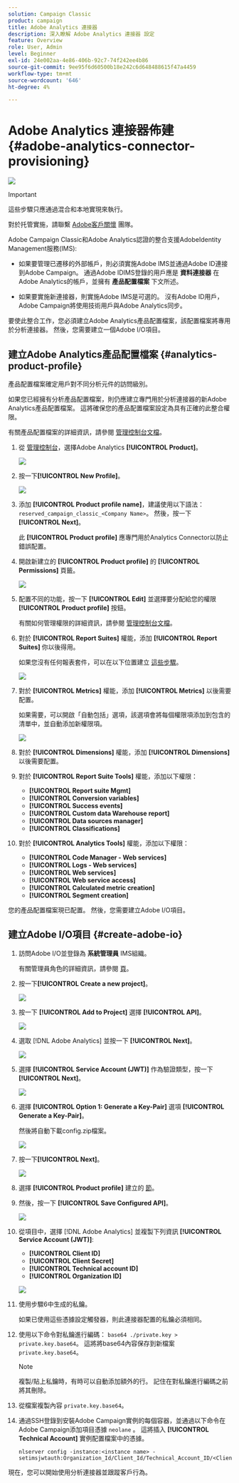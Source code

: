```yaml
---
solution: Campaign Classic
product: campaign
title: Adobe Analytics 連接器
description: 深入瞭解 Adobe Analytics 連接器 設定
feature: Overview
role: User, Admin
level: Beginner
exl-id: 24e002aa-4e86-406b-92c7-74f242ee4b86
source-git-commit: 9ee95f6d60500b18e242c6d648488615f47a4459
workflow-type: tm+mt
source-wordcount: '646'
ht-degree: 4%

---
```


# Adobe Analytics 連接器佈建 {#adobe-analytics-connector-provisioning}

![](../../assets/v7-only.svg)

>[!IMPORTANT]
>
> 這些步驟只應通過混合和本地實現來執行。
>
>對於托管實施，請聯繫 [Adobe客戶關懷](https://helpx.adobe.com/tw/enterprise/admin-guide.html/enterprise/using/support-for-experience-cloud.ug.html) 團隊。

Adobe Campaign Classic和Adobe Analytics認證的整合支援AdobeIdentity Management服務(IMS):

* 如果要管理已遷移的外部帳戶，則必須實施Adobe IMS並通過Adobe ID連接到Adobe Campaign。 通過Adobe IDIMS登錄的用戶應是 **資料連接器** 在Adobe Analytics的帳戶，並擁有 **產品配置檔案** 下文所述。

* 如果要實施新連接器，則實施Adobe IMS是可選的。 沒有Adobe ID用戶，Adobe Campaign將使用技術用戶與Adobe Analytics同步。

要使此整合工作，您必須建立Adobe Analytics產品配置檔案，該配置檔案將專用於分析連接器。 然後，您需要建立一個Adobe I/O項目。

## 建立Adobe Analytics產品配置檔案 {#analytics-product-profile}

產品配置檔案確定用戶對不同分析元件的訪問級別。

如果您已經擁有分析產品配置檔案，則仍應建立專門用於分析連接器的新Adobe Analytics產品配置檔案。 這將確保您的產品配置檔案設定為具有正確的此整合權限。

有關產品配置檔案的詳細資訊，請參閱 [管理控制台文檔](https://helpx.adobe.com/mt/enterprise/admin-guide.html)。

1. 從 [管理控制台](https://adminconsole.adobe.com/)，選擇Adobe Analytics **[!UICONTROL Product]**。

   ![](assets/do-not-localize/triggers_1.png)

1. 按一下&#x200B;**[!UICONTROL New Profile]**。

   ![](assets/do-not-localize/triggers_2.png)

1. 添加 **[!UICONTROL Product profile name]**，建議使用以下語法： `reserved_campaign_classic_<Company Name>`。 然後，按一下 **[!UICONTROL Next]**。

   此 **[!UICONTROL Product profile]** 應專門用於Analytics Connector以防止錯誤配置。

1. 開啟新建立的 **[!UICONTROL Product profile]** 的 **[!UICONTROL Permissions]** 頁籤。

   ![](assets/do-not-localize/triggers_3.png)

1. 配置不同的功能，按一下 **[!UICONTROL Edit]** 並選擇要分配給您的權限 **[!UICONTROL Product profile]** 按鈕。

   有關如何管理權限的詳細資訊，請參閱 [管理控制台文檔](https://helpx.adobe.com/mt/enterprise/using/manage-permissions-and-roles.html)。

1. 對於 **[!UICONTROL Report Suites]** 權能，添加 **[!UICONTROL Report Suites]** 你以後得用。

   如果您沒有任何報表套件，可以在以下位置建立 [這些步驟](../../platform/using/adobe-analytics-connector.md#report-suite-analytics)。

   ![](assets/do-not-localize/triggers_4.png)

1. 對於 **[!UICONTROL Metrics]** 權能，添加 **[!UICONTROL Metrics]** 以後需要配置。

   如果需要，可以開啟「自動包括」選項，該選項會將每個權限項添加到包含的清單中，並自動添加新權限項。

   ![](assets/do-not-localize/triggers_13.png)

1. 對於 **[!UICONTROL Dimensions]** 權能，添加 **[!UICONTROL Dimensions]** 以後需要配置。

1. 對於 **[!UICONTROL Report Suite Tools]** 權能，添加以下權限：

   * **[!UICONTROL Report suite Mgmt]**
   * **[!UICONTROL Conversion variables]**
   * **[!UICONTROL Success events]**
   * **[!UICONTROL Custom data Warehouse report]**
   * **[!UICONTROL Data sources manager]**
   * **[!UICONTROL Classifications]**

1. 對於 **[!UICONTROL Analytics Tools]** 權能，添加以下權限：

   * **[!UICONTROL Code Manager - Web services]**
   * **[!UICONTROL Logs - Web services]**
   * **[!UICONTROL Web services]**
   * **[!UICONTROL Web service access]**
   * **[!UICONTROL Calculated metric creation]**
   * **[!UICONTROL Segment creation]**

您的產品配置檔案現已配置。 然後，您需要建立Adobe I/O項目。

## 建立Adobe I/O項目 {#create-adobe-io}

1. 訪問Adobe I/O並登錄為 **系統管理員** IMS組織。

   有關管理員角色的詳細資訊，請參閱 [頁](https://helpx.adobe.com/enterprise/using/admin-roles.html)。

1. 按一下&#x200B;**[!UICONTROL Create a new project]**。

   ![](assets/do-not-localize/triggers_5.png)

1. 按一下 **[!UICONTROL Add to Project]** 選擇 **[!UICONTROL API]**。

   ![](assets/do-not-localize/triggers_6.png)

1. 選取 [!DNL Adobe Analytics] 並按一下 **[!UICONTROL Next]**。

   ![](assets/do-not-localize/triggers_7.png)

1. 選擇 **[!UICONTROL Service Account (JWT)]** 作為驗證類型，按一下 **[!UICONTROL Next]**。

   ![](assets/do-not-localize/triggers_8.png)

1. 選擇 **[!UICONTROL Option 1: Generate a Key-Pair]** 選項 **[!UICONTROL Generate a Key-Pair]**。

   然後將自動下載config.zip檔案。

   ![](assets/do-not-localize/triggers_9.png)

1. 按一下&#x200B;**[!UICONTROL Next]**。

   ![](assets/do-not-localize/triggers_10.png)

1. 選擇 **[!UICONTROL Product profile]** 建立的 [節](#analytics-product-profile)。

1. 然後，按一下 **[!UICONTROL Save Configured API]**。

   ![](assets/do-not-localize/triggers_11.png)

1. 從項目中，選擇 [!DNL Adobe Analytics] 並複製下列資訊 **[!UICONTROL Service Account (JWT)]**:

   * **[!UICONTROL Client ID]**
   * **[!UICONTROL Client Secret]**
   * **[!UICONTROL Technical account ID]**
   * **[!UICONTROL Organization ID]**

   ![](assets/do-not-localize/triggers_12.png)

1. 使用步驟6中生成的私鑰。

   如果已使用這些憑據設定觸發器，則此連接器配置的私鑰必須相同。

1. 使用以下命令對私鑰進行編碼： `base64 ./private.key > private.key.base64`。 這將將base64內容保存到新檔案 `private.key.base64`。

   >[!NOTE]
   >
   >複製/貼上私鑰時，有時可以自動添加額外的行。 記住在對私鑰進行編碼之前將其刪除。

1. 從檔案複製內容 `private.key.base64`。

1. 通過SSH登錄到安裝Adobe Campaign實例的每個容器，並通過以下命令在Adobe Campaign添加項目憑據 `neolane` 。 這將插入 **[!UICONTROL Technical Account]** 實例配置檔案中的憑據。

   ```
   nlserver config -instance:<instance name> -setimsjwtauth:Organization_Id/Client_Id/Technical_Account_ID/<Client_Secret>/<Base64_encoded_Private_Key>
   ```
現在，您可以開始使用分析連接器並跟蹤客戶行為。

